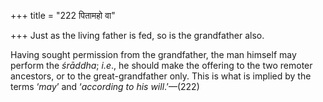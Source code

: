 +++
title = "222 पितामहो वा"

+++
Just as the living father is fed, so is the grandfather also.

Having sought permission from the grandfather, the man himself may
perform the *śrāddha*; *i.e*., he should make the offering to the two
remoter ancestors, or to the great-grandfather only. This is what is
implied by the terms ‘*may*’ and ‘*according to his will*.’—(222)


